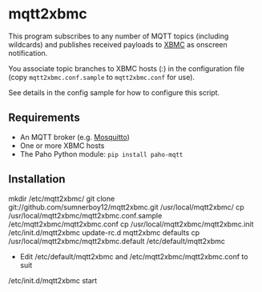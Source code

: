 # mqtt2xbmc

This program subscribes to any number of MQTT topics (including wildcards) and publishes received payloads to [XBMC](http://xbmc.org/) as onscreen notification.

You associate topic branches to XBMC hosts (<ipaddress>:<port>) in the configuration file (copy `mqtt2xbmc.conf.sample` to `mqtt2xbmc.conf` for use). 

See details in the config sample for how to configure this script.

## Requirements

* An MQTT broker (e.g. [Mosquitto](http://mosquitto.org))
* One or more XBMC hosts
* The Paho Python module: `pip install paho-mqtt`

## Installation

mkdir /etc/mqtt2xbmc/
git clone git://github.com/sumnerboy12/mqtt2xbmc.git /usr/local/mqtt2xbmc/
cp /usr/local/mqtt2xbmc/mqtt2xbmc.conf.sample /etc/mqtt2xbmc/mqtt2xbmc.conf
cp /usr/local/mqtt2xbmc/mqtt2xbmc.init /etc/init.d/mqtt2xbmc
update-rc.d mqtt2xbmc defaults
cp /usr/local/mqtt2xbmc/mqtt2xbmc.default /etc/default/mqtt2xbmc

* Edit /etc/default/mqtt2xbmc and /etc/mqtt2xbmc/mqtt2xbmc.conf to suit

/etc/init.d/mqtt2xbmc start
